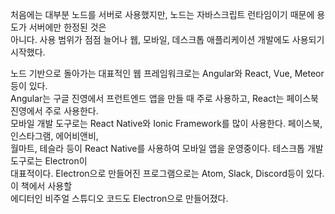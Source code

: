 처음에는 대부분 노드를 서버로 사용했지만, 노드는 자바스크립트 런타임이기 때문에 용도가 서버에만 한정된 것은  
아니다. 사용 범위가 점점 늘어나 웹, 모바일, 데스크톱 애플리케이션 개발에도 사용되기 시작했다.  
  
노드 기반으로 돌아가는 대표적인 웹 프레임워크로는 Angular와 React, Vue, Meteor 등이 있다.   
Angular는 구글 진영에서 프런트엔드 앱을 만들 때 주로 사용하고, React는 페이스북 진영에서 주로 사용한다.   
모바일 개발 도구로는 React Native와 Ionic Framework를 많이 사용한다. 페이스북, 인스타그램, 에어비앤비,  
월마트, 테슬라 등이 React Native를 사용하여 모바일 앱을 운영중이다. 테스크톱 개발 도구로는 Electron이  
대표적이다. Electron으로 만들어진 프로그램으로는 Atom, Slack, Discord등이 있다. 이 책에서 사용할  
에디터인 비주얼 스튜디오 코드도 Electron으로 만들어졌다. 
































